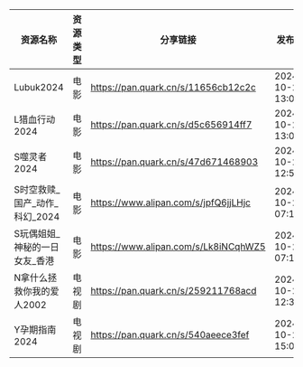 | 资源名称                | 资源类型 | 分享链接                                 | 发布时间                |
| ------------------- | ---- | ------------------------------------ | ------------------- |
| Lubuk2024           | 电影   | https://pan.quark.cn/s/11656cb12c2c  | 2024-10-24 13:06:31 |
| L猎血行动2024           | 电影   | https://pan.quark.cn/s/d5c656914ff7  | 2024-10-24 13:07:30 |
| S噬灵者2024            | 电影   | https://pan.quark.cn/s/47d671468903  | 2024-10-24 12:51:43 |
| S时空救赎_国产_动作_科幻_2024 | 电影   | https://www.alipan.com/s/jpfQ6jjLHjc | 2024-10-24 07:14:11 |
| S玩偶姐姐_神秘的一日女友_香港    | 电影   | https://www.alipan.com/s/Lk8iNCqhWZ5 | 2024-10-24 07:18:16 |
| N拿什么拯救你我的爱人2002     | 电视剧  | https://pan.quark.cn/s/259211768acd  | 2024-10-24 12:34:59 |
| Y孕期指南2024           | 电视剧  | https://pan.quark.cn/s/540aeece3fef  | 2024-10-24 15:02:03 |
